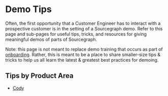 # Demo Tips

Often, the first opportunity that a Customer Engineer has to interact with a prospective customer is in the setting of a Sourcegraph demo. Refer to this page and sub-pages for useful tips, tricks, and resources for giving meaningful demos of parts of Sourcegraph.

Note: this page is not meant to replace demo training that occurs as part of [onboarding](../onboarding/index.md). Rather, this is meant to be a place to share smaller-size tips & tricks to help us all learn the latest & greatest best practices for demoing.

## Tips by Product Area

- [Cody](cody.md)